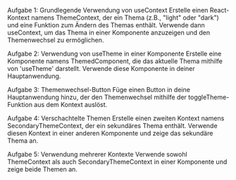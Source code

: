 Aufgabe 1: Grundlegende Verwendung von useContext
Erstelle einen React-Kontext namens ThemeContext, der ein Thema (z.B., "light" oder "dark") und eine Funktion zum Ändern des Themas enthält. Verwende dann useContext, um das Thema in einer Komponente anzuzeigen und den Themenwechsel zu ermöglichen.

Aufgabe 2: Verwendung von useTheme in einer Komponente
Erstelle eine Komponente namens ThemedComponent, die das aktuelle Thema mithilfe von 'useTheme' darstellt. Verwende diese Komponente in deiner Hauptanwendung.

Aufgabe 3: Themenwechsel-Button
Füge einen Button in deine Hauptanwendung hinzu, der den Themenwechsel mithilfe der toggleTheme-Funktion aus dem Kontext auslöst.

Aufgabe 4: Verschachtelte Themen
Erstelle einen zweiten Kontext namens SecondaryThemeContext, der ein sekundäres Thema enthält. Verwende diesen Kontext in einer anderen Komponente und zeige das sekundäre Thema an.

Aufgabe 5: Verwendung mehrerer Kontexte
Verwende sowohl ThemeContext als auch SecondaryThemeContext in einer Komponente und zeige beide Themen an.